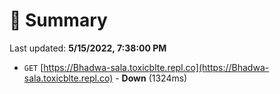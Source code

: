 # 📖 Summary
Last updated: **5/15/2022, 7:38:00 PM**

- `GET` [https://Bhadwa-sala.toxicblte.repl.co](https://Bhadwa-sala.toxicblte.repl.co) - **Down** (1324ms)
